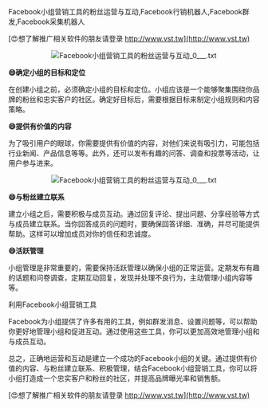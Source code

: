Facebook小组营销工具的粉丝运营与互动,Facebook行销机器人,Facebook群发,Facebook采集机器人

[😍想了解推广相关软件的朋友请登录 http://www.vst.tw](http://www.vst.tw)

 <center><img src="https://vst.tw/MP4/tuiguang/png/1.png" alt="Facebook小组营销工具的粉丝运营与互动_0___.txt"></center>

**😄确定小组的目标和定位**

在创建小组之前，必须确定小组的目标和定位。小组应该是一个能够聚集围绕你品牌的粉丝和忠实客户的社区。确定好目标后，需要根据目标来制定小组规则和内容策略。

**😄提供有价值的内容**

为了吸引用户的眼球，你需要提供有价值的内容，对他们来说有吸引力，可能包括行业新闻、产品信息等等。此外，还可以发布有趣的问答、调查和投票等活动，让用户参与进来。

 <center><img src="https://vst.tw/MP4/tuiguang/png/2.png" alt="Facebook小组营销工具的粉丝运营与互动_0___.txt"></center>

**😄与粉丝建立联系**

建立小组之后，需要积极与成员互动。通过回复评论、提出问题、分享经验等方式与成员建立联系。当你回答成员的问题时，要确保回答详细、准确，并尽可能提供帮助。这样可以增加成员对你的信任和忠诚度。

**😄活跃管理**

小组管理是非常重要的，需要保持活跃管理以确保小组的正常运营。定期发布有趣的话题和问卷调查，定期互动回复，发现并处理不良行为，主动管理小组内容等等。

利用Facebook小组营销工具

Facebook为小组提供了许多有用的工具，例如群发消息、设置问题等，可以帮助你更好地管理小组和促进互动。通过使用这些工具，你可以更加高效地管理小组和与成员互动。

总之，正确地运营和互动是建立一个成功的Facebook小组的关键。通过提供有价值的内容、与粉丝建立联系、积极管理，结合Facebook小组营销工具，你可以将小组打造成一个忠实客户和粉丝的社区，并提高品牌曝光率和销售额。

[😍想了解推广相关软件的朋友请登录 http://www.vst.tw](http://www.vst.tw)



